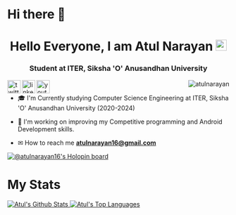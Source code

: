 # Hi there 👋




<div align="center">
   <h1>Hello Everyone, I am Atul Narayan</a> <img src="https://64.media.tumblr.com/34187a341eaf914efdee60825203d642/tumblr_p7pfsnRPtF1vpf6ddo1_500.gifv" width="25px"> </h1>
</div>
<p>
<h3 align="center">Student at ITER, Siksha 'O' Anusandhan University</h3>
</p>

<p>
<a href="https://twitter.com/atul_narayan16" target = "_blank">
  <img align="left" width="30px" height= "30px" src="https://imgur.com/7ILl180.png" alt = "twitter"/>
</a>
<a href="https://www.linkedin.com/in/atul-narayan-965a3b164/" target = "_blank">
  <img align="left" width="30px" height= "30px" src="https://imgur.com/UhekN8J.png" alt = "linkedin"  />
</a>
<a href="https://www.youtube.com/channel/UCuRQT-l7_L9vDH6xXHmaqtQ" target = "_blank">
  <img align="left" width="30px" height= "30px" src="https://imgur.com/NeT4LKK.png" alt = "youtube"/>
</a>
<p align="right"> <img src="https://komarev.com/ghpvc/?username=atulnarayan16&label=Profile%20views&color=f98600&style=flat" alt="atulnarayan" />  
<br>


- 🎓 I'm Currently studying Computer Science Engineering at ITER, Siksha 'O' Anusandhan University (2020-2024)

- 🧠 I'm working on improving my Competitive programming and Android Development skills.

- ✉ How to reach me **atulnarayan16@gmail.com**

[![@atulnarayan16's Holopin board](https://holopin.me/atulnarayan16)](https://holopin.io/@atulnarayan16)
 <br/>
   
# My Stats
<a href="https://github.com/atulnarayan16/github-readme-stats" ><img alt="Atul's Github Stats" src="https://github-readme-stats.vercel.app/api?username=atulnarayan16&show_icons=true&count_private=true&theme=react&hide_border=true&bg_color=0D1117" />
  </a>
<a href="https://github.com/atulnarayan16/github-readme-stats"><img alt="Atul's Top Languages" src="https://github-readme-stats.vercel.app/api/top-langs/?username=atulnarayan16&langs_count=8&count_private=true&layout=compact&theme=react&hide_border=true&bg_color=0D1117" />
   </a>
  <br/>
